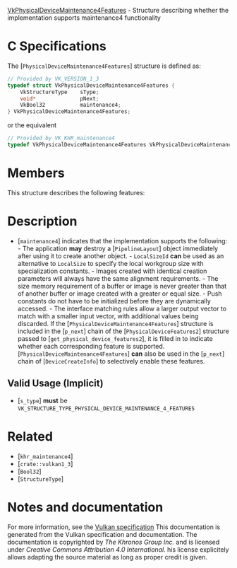 [VkPhysicalDeviceMaintenance4Features](https://www.khronos.org/registry/vulkan/specs/1.3-extensions/man/html/VkPhysicalDeviceMaintenance4Features.html) - Structure describing whether the implementation supports maintenance4 functionality

# C Specifications
The [`PhysicalDeviceMaintenance4Features`] structure is defined as:
```c
// Provided by VK_VERSION_1_3
typedef struct VkPhysicalDeviceMaintenance4Features {
    VkStructureType    sType;
    void*              pNext;
    VkBool32           maintenance4;
} VkPhysicalDeviceMaintenance4Features;
```
or the equivalent
```c
// Provided by VK_KHR_maintenance4
typedef VkPhysicalDeviceMaintenance4Features VkPhysicalDeviceMaintenance4FeaturesKHR;
```

# Members
This structure describes the following features:

# Description
- [`maintenance4`] indicates that the implementation supports the following:  - The application  **may**  destroy a [`PipelineLayout`] object immediately after using it to create another object.  - `LocalSizeId` **can**  be used as an alternative to `LocalSize` to specify the local workgroup size with specialization constants.  - Images created with identical creation parameters will always have the same alignment requirements.  - The size memory requirement of a buffer or image is never greater than that of another buffer or image created with a greater or equal size.  - Push constants do not have to be initialized before they are dynamically accessed.  - The interface matching rules allow a larger output vector to match with a smaller input vector, with additional values being discarded. 
If the [`PhysicalDeviceMaintenance4Features`] structure is included in the [`p_next`] chain of the
[`PhysicalDeviceFeatures2`] structure passed to
[`get_physical_device_features2`], it is filled in to indicate whether each
corresponding feature is supported.
[`PhysicalDeviceMaintenance4Features`] **can**  also be used in the [`p_next`] chain of
[`DeviceCreateInfo`] to selectively enable these features.
## Valid Usage (Implicit)
-  [`s_type`] **must**  be `VK_STRUCTURE_TYPE_PHYSICAL_DEVICE_MAINTENANCE_4_FEATURES`

# Related
- [`khr_maintenance4`]
- [`crate::vulkan1_3`]
- [`Bool32`]
- [`StructureType`]

# Notes and documentation
For more information, see the [Vulkan specification](https://www.khronos.org/registry/vulkan/specs/1.3-extensions/html/vkspec.html)
This documentation is generated from the Vulkan specification and documentation.
The documentation is copyrighted by *The Khronos Group Inc.* and is licensed under *Creative Commons Attribution 4.0 International*.
his license explicitely allows adapting the source material as long as proper credit is given.
        